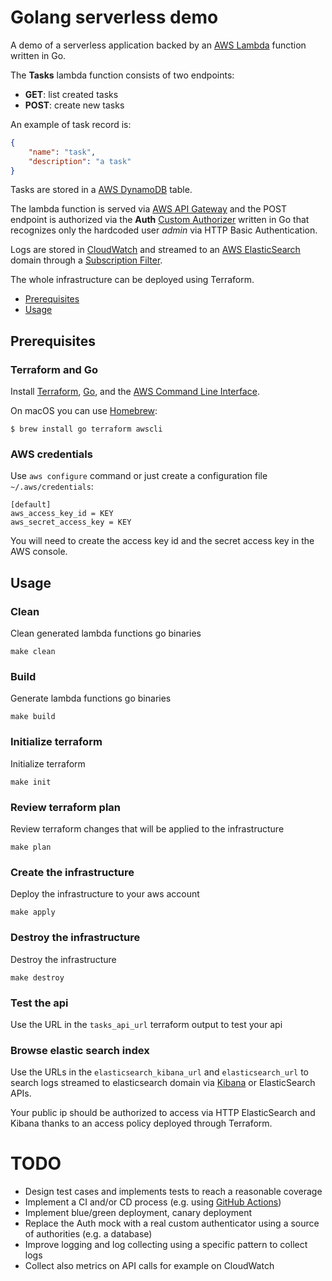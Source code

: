 # Golang serverless demo 

A demo of a serverless application backed by an [AWS Lambda](https://aws.amazon.com/it/lambda/) function written in Go.

The **Tasks** lambda function consists of two endpoints:

- **GET**: list created tasks
- **POST**: create new tasks

An example of task record is:

```json
{
    "name": "task",
    "description": "a task"
}
```

Tasks are stored in a [AWS DynamoDB](https://aws.amazon.com/dynamodb/) table.

The lambda function is served via [AWS API Gateway](https://aws.amazon.com/it/api-gateway/) and the POST endpoint is
authorized via the **Auth** [Custom Authorizer](https://docs.aws.amazon.com/apigateway/latest/developerguide/apigateway-use-lambda-authorizer.html) written in Go
that recognizes only the hardcoded user *admin* via HTTP Basic Authentication.

Logs are stored in [CloudWatch](https://aws.amazon.com/it/cloudwatch/) and streamed to an [AWS ElasticSearch](https://aws.amazon.com/it/elasticsearch-service/) domain through a
[Subscription Filter](https://docs.aws.amazon.com/AmazonCloudWatch/latest/logs/SubscriptionFilters.html#LambdaFunctionExample).

The whole infrastructure can be deployed using Terraform.


- [Prerequisites](#prerequisites)
- [Usage](#usage)

## Prerequisites

### Terraform and Go

Install [Terraform](https://www.terraform.io/), [Go](https://golang.org/), and the [AWS Command Line Interface](https://aws.amazon.com/it/cli/). 

On macOS you can use [Homebrew](https://brew.sh/):

```console
$ brew install go terraform awscli
```

### AWS credentials

Use `aws configure` command or just create a configuration file `~/.aws/credentials`:

```
[default]
aws_access_key_id = KEY
aws_secret_access_key = KEY
```

You will need to create the access key id and the secret access key in the AWS console.

## Usage

### Clean

Clean generated lambda functions go binaries

```shell
make clean
```

### Build

Generate lambda functions go binaries

```shell
make build
```

### Initialize terraform

Initialize terraform

```shell
make init
```

### Review terraform plan

Review terraform changes that will be applied to the infrastructure

```shell
make plan
```

### Create the infrastructure

Deploy the infrastructure to your aws account

```shell
make apply
```

### Destroy the infrastructure

Destroy the infrastructure

```shell
make destroy
```

### Test the api

Use the URL in the `tasks_api_url` terraform output to test your api

### Browse elastic search index

Use the URLs in the `elasticsearch_kibana_url` and `elasticsearch_url` to
search logs streamed to elasticsearch domain via [Kibana](https://www.elastic.co/kibana) or ElasticSearch APIs.

Your public ip should be authorized to access via HTTP ElasticSearch and Kibana thanks to an access policy deployed through Terraform.

# TODO

* Design test cases and implements tests to reach a reasonable coverage
* Implement a CI and/or CD process (e.g. using [GitHub Actions](https://github.com/features/actions))
* Implement blue/green deployment, canary deployment
* Replace the Auth mock with a real custom authenticator using a source of authorities (e.g. a database)
* Improve logging and log collecting using a specific pattern to collect logs
* Collect also metrics on API calls for example on CloudWatch

